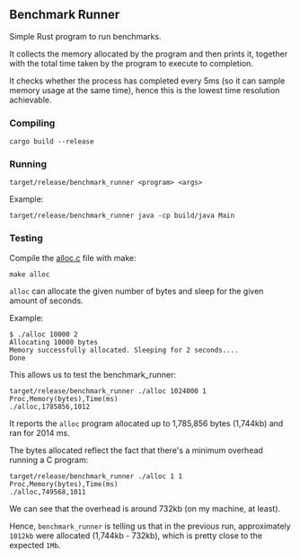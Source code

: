 ## Benchmark Runner

Simple Rust program to run benchmarks.

It collects the memory allocated by the program and then prints it, together with the
total time taken by the program to execute to completion.

It checks whether the process has completed every 5ms (so it can sample memory usage at the same time), hence this is
the lowest time resolution achievable.

### Compiling

```
cargo build --release
```

### Running

```
target/release/benchmark_runner <program> <args>
```

Example:

```
target/release/benchmark_runner java -cp build/java Main
```

### Testing

Compile the [alloc.c](alloc.c) file with make:

```
make alloc
```

`alloc` can allocate the given number of bytes and sleep for the given amount of seconds.

Example:

```
$ ./alloc 10000 2
Allocating 10000 bytes
Memory successfully allocated. Sleeping for 2 seconds....
Done
```

This allows us to test the benchmark_runner:

```
target/release/benchmark_runner ./alloc 1024000 1
Proc,Memory(bytes),Time(ms)
./alloc,1785856,1012
```

It reports the `alloc` program allocated up to 1,785,856 bytes (1,744kb) and ran for 2014 ms.

The bytes allocated reflect the fact that there's a minimum overhead running a C program:

```
target/release/benchmark_runner ./alloc 1 1
Proc,Memory(bytes),Time(ms)
./alloc,749568,1011
```

We can see that the overhead is around 732kb (on my machine, at least).

Hence, `benchmark_runner` is telling us that in the previous run, approximately `1012kb` were allocated
(1,744kb - 732kb), which is pretty close to the expected `1Mb`.
